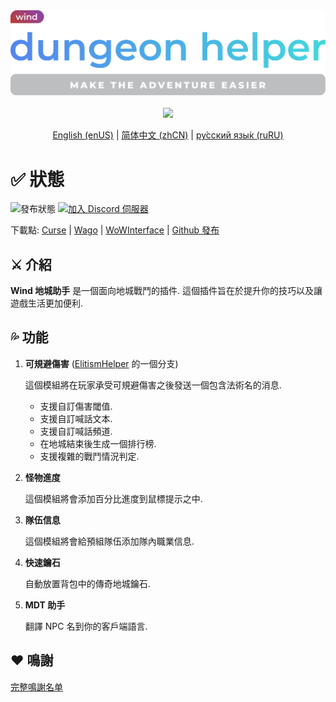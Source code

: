 <div align="center">
<img width="512" src="Title.svg"/><br><br>
<img src="https://img.shields.io/badge/版本-2.1.0-green.svg?longCache=true&style=for-the-badge"/>

[English (enUS)](README.md) | [简体中文 (zhCN)](README_zhCN.md) | [ру́сский язы́к (ruRU)](README_ruRU.md)
</div>

# ✅ 狀態

![發布狀態](https://img.shields.io/github/actions/workflow/status/fang2hou/WindDungeonHelper/publish_stable.yml?branch=2.1.0) [![加入 Discord 伺服器](https://img.shields.io/badge/Wind%20Plugins-加入-grey.svg?longCache=true&color=7289DA&logo=discord)](https://discord.gg/wvV5rQy)

下載點: [Curse](https://www.curseforge.com/wow/addons/wind-dungeon-helper) | [Wago](https://addons.wago.io/addons/winddungeonhelper) | [WoWInterface](https://www.wowinterface.com/downloads/info25532-WindDungeonHelper.html) | [Github 發布](https://github.com/fang2hou/WindDungeonHelper/releases)

## ⚔️ 介紹

**Wind 地城助手** 是一個面向地城戰鬥的插件.
這個插件旨在於提升你的技巧以及讓遊戲生活更加便利.

## 💦 功能

1. **可規避傷害** ([ElitismHelper](https://wow.curseforge.com/projects/elitismhelper) 的一個分支)

    這個模組將在玩家承受可規避傷害之後發送一個包含法術名的消息.
    - 支援自訂傷害閾值.
    - 支援自訂喊話文本.
    - 支援自訂喊話頻道.
    - 在地城結束後生成一個排行榜.
    - 支援複雜的戰鬥情況判定.

2. **怪物進度**

    這個模組將會添加百分比進度到鼠標提示之中.

3. **隊伍信息**

    這個模組將會給預組隊伍添加隊內職業信息.

4. **快速鑰石**

    自動放置背包中的傳奇地城鑰石.

5. **MDT 助手**

    翻譯 NPC 名到你的客戶端語言.

## ❤️ 鳴謝

[完整鳴謝名单](CREDITS.md)
